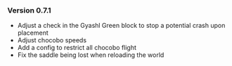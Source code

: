 ### Version 0.7.1
* Adjust a check in the Gyashl Green block to stop a potential crash upon placement
* Adjust chocobo speeds
* Add a config to restrict all chocobo flight
* Fix the saddle being lost when reloading the world